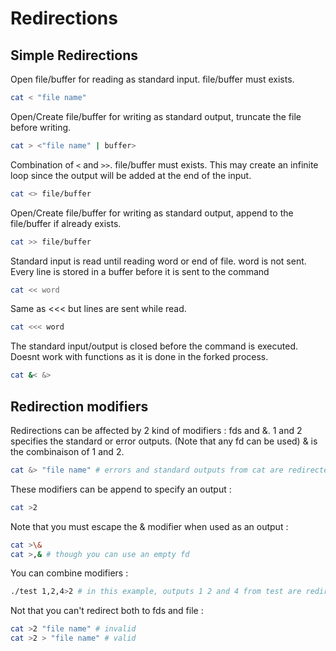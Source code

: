 
# Redirections

## Simple Redirections

Open file/buffer for reading as standard input. file/buffer must exists.

```bash
cat < "file name"
```

Open/Create file/buffer for writing as standard output, truncate the file before writing.

```bash
cat > <"file name" | buffer>
```

Combination of `<` and `>>`. file/buffer must exists. This may create an infinite loop since the output will be added at the end of the input.

```bash
cat <> file/buffer
```

Open/Create file/buffer for writing as standard output,
append to the file/buffer if already exists.

```bash
cat >> file/buffer
```

Standard input is read until reading word or end of file.
word is not sent.
Every line is stored in a buffer before it is sent to the command

```bash
cat << word
```

Same as <<< but lines are sent while read.

```bash
cat <<< word
```

The standard input/output is closed before the command is executed.
Doesnt work with functions as it is done in the forked process.

```bash
cat &< &>
```

## Redirection modifiers

Redirections can be affected by 2 kind of modifiers : fds and &.
1 and 2 specifies the standard or error outputs. (Note that any fd can be used)
& is the combinaison of 1 and 2.

```bash
cat &> "file name" # errors and standard outputs from cat are redirected to "file name"
```

These modifiers can be append to specify an output :

```bash
cat >2
```

Note that you must escape the & modifier when used as an output :

```bash
cat >\&
cat >,& # though you can use an empty fd
```

You can combine modifiers :

```bash
./test 1,2,4>2 # in this example, outputs 1 2 and 4 from test are redirected to the standard error output.
```

Not that you can't redirect both to fds and file :

```bash
cat >2 "file name" # invalid
cat >2 > "file name" # valid
```

